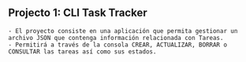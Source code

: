 ## Projecto 1: CLI Task Tracker 
    - El proyecto consiste en una aplicación que permita gestionar un archivo JSON que contenga información relacionada con Tareas.
    - Permitirá a través de la consola CREAR, ACTUALIZAR, BORRAR o CONSULTAR las tareas así como sus estados. 